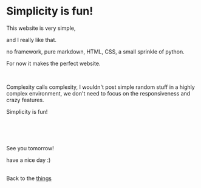 # Simplicity is fun!

This website is very simple,

and I really like that.

no framework, pure markdown, HTML, CSS, a small sprinkle of python.

For now it makes the perfect website.

<br>

Complexity calls complexity, I wouldn't post simple random stuff in a highly complex environment, we don't need to focus on the responsiveness and crazy features.

Simplicity is fun!

<br><br><br>

See you tomorrow!

have a nice day :)<br><br>

Back to the [things](../things)